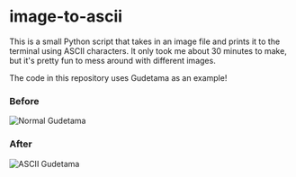 # image-to-ascii

This is a small Python script that takes in an image file and prints it to the terminal using ASCII characters. It only took me
about 30 minutes to make, but it's pretty fun to mess around with different images.

The code in this repository uses Gudetama as an example!

### Before
![Normal Gudetama]('gudetama.jpeg')

### After
![ASCII Gudetama]('gudetama-ascii.jpg')
